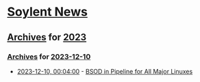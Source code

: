 # [Soylent News](../../../README.md)

## [Archives](../../index.md) for [2023](../index.md)

### [Archives](../../index.md) for [2023-12-10](index.md)

* [2023-12-10, 00:04:00](https://soylentnews.org/article.pl?sid=23/12/09/0347224&from=rss) - [BSOD in Pipeline for All Major Linuxes](https://soylentnews.org/article.pl?sid=23/12/09/0347224&from=rss)
